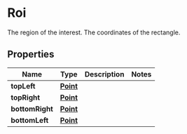 

# Roi

The region of the interest. The coordinates of the rectangle.

## Properties

| Name | Type | Description | Notes |
|------------ | ------------- | ------------- | -------------|
|**topLeft** | [**Point**](Point.md) |  |  |
|**topRight** | [**Point**](Point.md) |  |  |
|**bottomRight** | [**Point**](Point.md) |  |  |
|**bottomLeft** | [**Point**](Point.md) |  |  |



